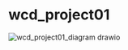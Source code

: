 # wcd_project01
![wcd_project01_diagram drawio](https://github.com/shiverwaves/wcd_project01/assets/118776591/babcd8b5-6431-44f2-a627-52e04edf65b7)
